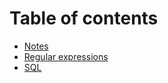# Table of contents

* [Notes](README.md)
* [Regular expressions](regular-expressions.md)
* [SQL](sql.md)

